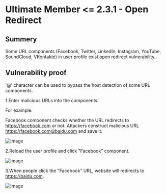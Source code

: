 # Ultimate Member <= 2.3.1 - Open Redirect

## Summery

Some URL components (Facebook, Twitter, LinkedIn, Instagram, YouTube, SoundCloud, VKontakte) in user profile exist open redirect vulnerability.

## Vulnerability proof

'@' character can be used to bypass the host detection of some URL components.

1.Enter malicious URLs into the components.

For example: 

Facebook component checks whether the URL redirects to https://facebook.com or not. Attackers construct malicious URL https://facebook.com@baidu.com and save it.

![image](https://user-images.githubusercontent.com/48757788/165758151-85d66565-0b53-4b16-84a9-db1fe15d5756.png)

2.Reload the user profile and click "Facebook" component.

![image](https://user-images.githubusercontent.com/48757788/165759206-cd9ffc31-67db-41a3-a51c-6c8cdce79078.png)

3.When people click the "Facebook" URL, website will redirects to https://baidu.com.

![image](https://user-images.githubusercontent.com/48757788/165759766-feace0d9-7d4c-4e67-b08f-463653587c91.png)

